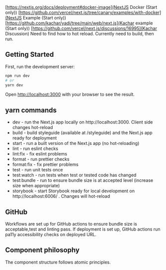 [https://nextjs.org/docs/deployment#docker-image](NextJS Docker (Start only))
[https://github.com/vercel/next.js/tree/canary/examples/with-docker](NextJS Example (Start only))
[https://github.com/kachar/yadi/tree/main/web/next.js](Kachar example (Start only))
[https://github.com/vercel/next.js/discussions/16995](Kachar Discussion)
Need to find how to hot reload. Currently need to build, then run.

## Getting Started

First, run the development server:

```bash
npm run dev
# or
yarn dev
```

Open [http://localhost:3000](http://localhost:3000) with your browser to see the result.

## yarn commands

- dev - run the Next.js app locally on http://localhost:3000. Client side changes hot-reload
- build - build styleguide (available at /styleguide) and the Next.js app ready for deployment
- start - run a built version of the Next.js app (no hot-reloading)
- lint - run eslint checks
- lint:fix - fix eslint problems
- format - run prettier checks
- format:fix - fix prettier problems
- test - run unit tests once
- test:watch - run tests when test or tested code has changed
- test:bundle - run to ensure bundle size is at accepted level (increase size when appropriate)
- storybook - start Storybook ready for local development on http://localhost:6006/ . Changes will hot-reload

## GitHub

Workflows are set up for GitHub actions to ensure bundle size is acceptable,test and linting pass.
If deployment is set up, GitHub actions run pa11y accessibility checks on deployed URL.

## Component philosophy

The component structure follows atomic principles.
